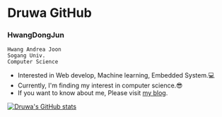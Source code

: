 # Druwa GitHub

### **HwangDongJun**<br>
`Hwang Andrea Joon`<br>
`Sogang Univ.`<br>
`Computer Science`<br>

- Interested in Web develop, Machine learning, Embedded System.💻
- Currently, I'm finding my interest in computer science.😎
- If you want to know about me, Please visit <a href="https://velog.io/@wbsl0427">my blog</a>.

<!---
Druwa-git/Druwa-git is a ✨ special ✨ repository because its `README.md` (this file) appears on your GitHub profile.
You can click the Preview link to take a look at your changes.
--->

[![Druwa's GitHub stats](https://github-readme-stats.vercel.app/api?username=Druwa-git)](https://github.com/anuraghazra/github-readme-stats)
